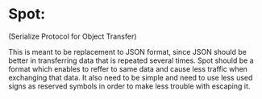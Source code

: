 # Spot: 
(Serialize Protocol for Object Transfer)

This is meant to be replacement to JSON format, since JSON should be better in transferring data that is repeated several times. Spot should be a format which enables to reffer to same data and cause less traffic when exchanging that data. It also need to be simple and need to use less used signs as reserved symbols in order to make less trouble with escaping it.
